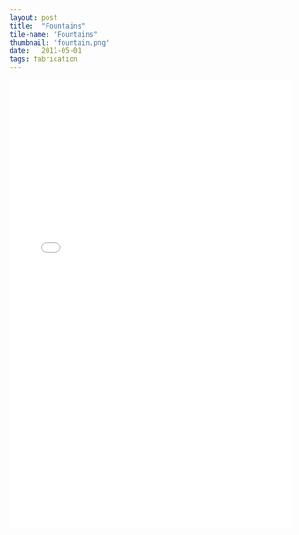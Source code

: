 ```yaml
---
layout: post
title:  "Fountains"
tile-name: "Fountains"
thumbnail: "fountain.png"
date:   2011-05-01
tags: fabrication
---
```


<iframe name="target" src="img/fountainsGallery/index.html" width="100%" height="800" frameborder="0" scrolling="auto"></iframe>